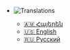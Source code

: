 <!-- markdownlint-disable first-line-h1 -->

- ![Translations](/_assets/img/language.svg)

  - [🇦🇲 Հայերեն](/hy/)
  - [🇺🇸 English](/en/)
  - [🇷🇺 Русский](/ru/)


<!-- 
  - [Հայերեն](/)
  - [English](/en/)
  - [Русский](/ru/)
 -->

